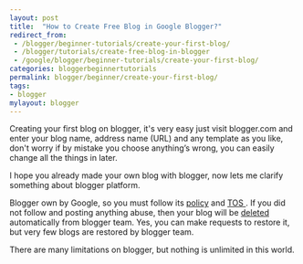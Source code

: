 ```yaml
---
layout: post
title:  "How to Create Free Blog in Google Blogger?"
redirect_from:
 - /blogger/beginner-tutorials/create-your-first-blog/
 - /blogger/tutorials/create-free-blog-in-blogger
 - /google/blogger/beginner-tutorials/create-your-first-blog/
categories: bloggerbeginnertutorials
permalink: blogger/beginner/create-your-first-blog/
tags: 
- blogger
mylayout: blogger
---
```


Creating your first blog on blogger, it's very easy just visit blogger.com and enter your blog name, address name (URL) and any template as you like, don't worry if by mistake you choose anything’s wrong, you can easily change all the things in later.

I hope you already made your own blog with blogger, now lets me clarify something about blogger platform.

Blogger own by Google, so you must follow its <a href="http://www.blogger.com/content.g?hl=en" rel="nofollow">policy</a> and <a href="https://support.google.com/blogger/answer/41935?hl=en" rel="nofollow">TOS </a>. If you did not follow and posting anything abuse, then your blog will be <a href="/blogger/beginner/blog-delete-reason/">deleted</a> automatically from blogger team. Yes, you can make requests to restore it, but very few blogs are restored by blogger team. 

There are many limitations on blogger, but nothing is unlimited in this world. 




